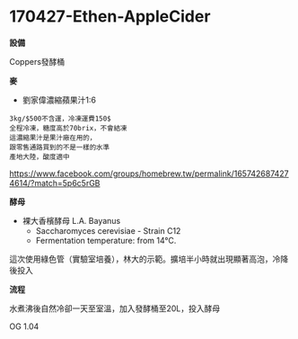 # 170427-Ethen-AppleCider

**設備**

Coppers發酵桶

**麥**

* 劉家偉濃縮蘋果汁1:6


```
3kg/$500不含運，冷凍運費150$
全程冷凍，糖度高於70brix，不會結凍
這濃縮果汁是果汁廠在用的，
跟零售通路買到的不是一樣的水準
產地大陸，酸度適中
```

<https://www.facebook.com/groups/homebrew.tw/permalink/1657426874274614/?match=5p6c5rGB>

**酵母**

* 裸大香檳酵母 L.A. Bayanus 
  * Saccharomyces cerevisiae - Strain C12
  * Fermentation temperature: from 14°C.

這次使用綠色管（實驗室培養），林大的示範。擴培半小時就出現顯著高泡，冷降後投入

**流程**

水煮沸後自然冷卻一天至室溫，加入發酵桶至20L，投入酵母

OG 1.04